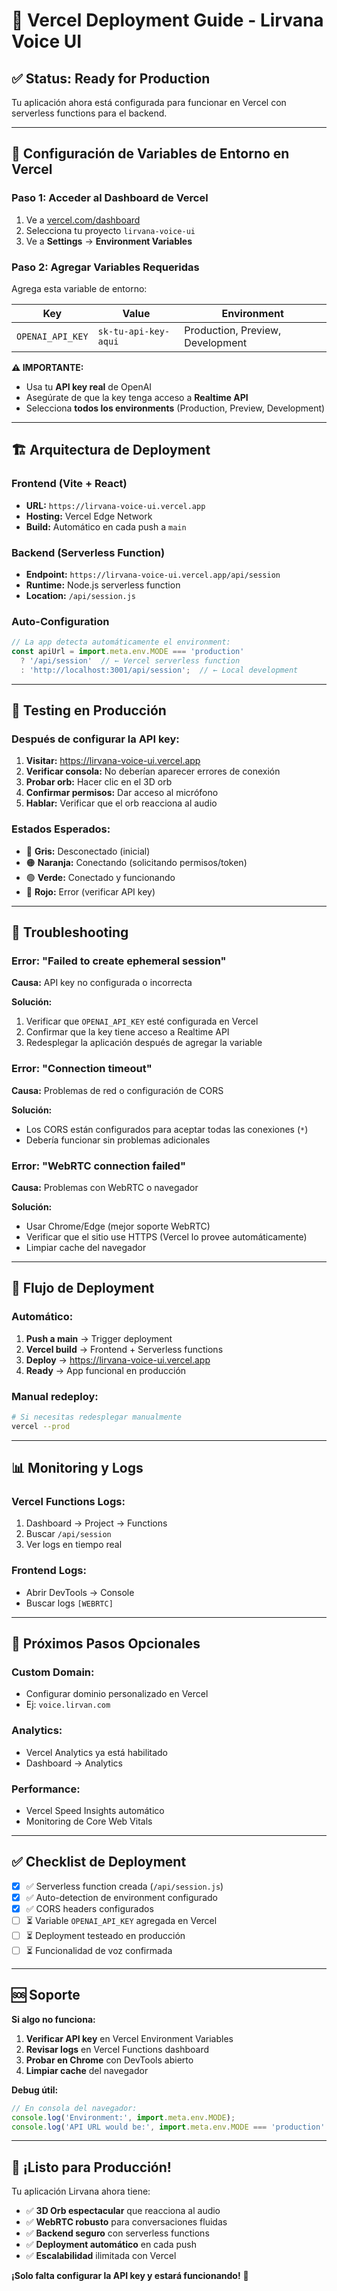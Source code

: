 # 🚀 Vercel Deployment Guide - Lirvana Voice UI

## ✅ **Status: Ready for Production**

Tu aplicación ahora está configurada para funcionar en Vercel con serverless functions para el backend.

---

## 🔧 **Configuración de Variables de Entorno en Vercel**

### **Paso 1: Acceder al Dashboard de Vercel**

1. Ve a [vercel.com/dashboard](https://vercel.com/dashboard)
2. Selecciona tu proyecto `lirvana-voice-ui`
3. Ve a **Settings** → **Environment Variables**

### **Paso 2: Agregar Variables Requeridas**

Agrega esta variable de entorno:

| Key | Value | Environment |
|-----|-------|-------------|
| `OPENAI_API_KEY` | `sk-tu-api-key-aqui` | Production, Preview, Development |

**⚠️ IMPORTANTE:**
- Usa tu **API key real** de OpenAI
- Asegúrate de que la key tenga acceso a **Realtime API**
- Selecciona **todos los environments** (Production, Preview, Development)

---

## 🏗️ **Arquitectura de Deployment**

### **Frontend (Vite + React)**
- **URL:** `https://lirvana-voice-ui.vercel.app`
- **Hosting:** Vercel Edge Network
- **Build:** Automático en cada push a `main`

### **Backend (Serverless Function)**
- **Endpoint:** `https://lirvana-voice-ui.vercel.app/api/session`
- **Runtime:** Node.js serverless function
- **Location:** `/api/session.js`

### **Auto-Configuration**
```javascript
// La app detecta automáticamente el environment:
const apiUrl = import.meta.env.MODE === 'production'
  ? '/api/session'  // ← Vercel serverless function
  : 'http://localhost:3001/api/session';  // ← Local development
```

---

## 📱 **Testing en Producción**

### **Después de configurar la API key:**

1. **Visitar:** https://lirvana-voice-ui.vercel.app
2. **Verificar consola:** No deberían aparecer errores de conexión
3. **Probar orb:** Hacer clic en el 3D orb
4. **Confirmar permisos:** Dar acceso al micrófono
5. **Hablar:** Verificar que el orb reacciona al audio

### **Estados Esperados:**
- 🔘 **Gris:** Desconectado (inicial)
- 🟠 **Naranja:** Conectando (solicitando permisos/token)
- 🟢 **Verde:** Conectado y funcionando
- 🔴 **Rojo:** Error (verificar API key)

---

## 🐛 **Troubleshooting**

### **Error: "Failed to create ephemeral session"**

**Causa:** API key no configurada o incorrecta

**Solución:**
1. Verificar que `OPENAI_API_KEY` esté configurada en Vercel
2. Confirmar que la key tiene acceso a Realtime API
3. Redesplegar la aplicación después de agregar la variable

### **Error: "Connection timeout"**

**Causa:** Problemas de red o configuración de CORS

**Solución:**
- Los CORS están configurados para aceptar todas las conexiones (`*`)
- Debería funcionar sin problemas adicionales

### **Error: "WebRTC connection failed"**

**Causa:** Problemas con WebRTC o navegador

**Solución:**
- Usar Chrome/Edge (mejor soporte WebRTC)
- Verificar que el sitio use HTTPS (Vercel lo provee automáticamente)
- Limpiar cache del navegador

---

## 🔄 **Flujo de Deployment**

### **Automático:**
1. **Push a main** → Trigger deployment
2. **Vercel build** → Frontend + Serverless functions
3. **Deploy** → https://lirvana-voice-ui.vercel.app
4. **Ready** → App funcional en producción

### **Manual redeploy:**
```bash
# Si necesitas redesplegar manualmente
vercel --prod
```

---

## 📊 **Monitoring y Logs**

### **Vercel Functions Logs:**
1. Dashboard → Project → Functions
2. Buscar `/api/session`
3. Ver logs en tiempo real

### **Frontend Logs:**
- Abrir DevTools → Console
- Buscar logs `[WEBRTC]`

---

## 🎯 **Próximos Pasos Opcionales**

### **Custom Domain:**
- Configurar dominio personalizado en Vercel
- Ej: `voice.lirvan.com`

### **Analytics:**
- Vercel Analytics ya está habilitado
- Dashboard → Analytics

### **Performance:**
- Vercel Speed Insights automático
- Monitoring de Core Web Vitals

---

## ✅ **Checklist de Deployment**

- [x] ✅ Serverless function creada (`/api/session.js`)
- [x] ✅ Auto-detection de environment configurado
- [x] ✅ CORS headers configurados
- [ ] ⏳ Variable `OPENAI_API_KEY` agregada en Vercel
- [ ] ⏳ Deployment testeado en producción
- [ ] ⏳ Funcionalidad de voz confirmada

---

## 🆘 **Soporte**

**Si algo no funciona:**

1. **Verificar API key** en Vercel Environment Variables
2. **Revisar logs** en Vercel Functions dashboard
3. **Probar en Chrome** con DevTools abierto
4. **Limpiar cache** del navegador

**Debug útil:**
```javascript
// En consola del navegador:
console.log('Environment:', import.meta.env.MODE);
console.log('API URL would be:', import.meta.env.MODE === 'production' ? '/api/session' : 'http://localhost:3001/api/session');
```

---

## 🎉 **¡Listo para Producción!**

Tu aplicación Lirvana ahora tiene:
- ✅ **3D Orb espectacular** que reacciona al audio
- ✅ **WebRTC robusto** para conversaciones fluidas
- ✅ **Backend seguro** con serverless functions
- ✅ **Deployment automático** en cada push
- ✅ **Escalabilidad** ilimitada con Vercel

**¡Solo falta configurar la API key y estará funcionando!** 🚀